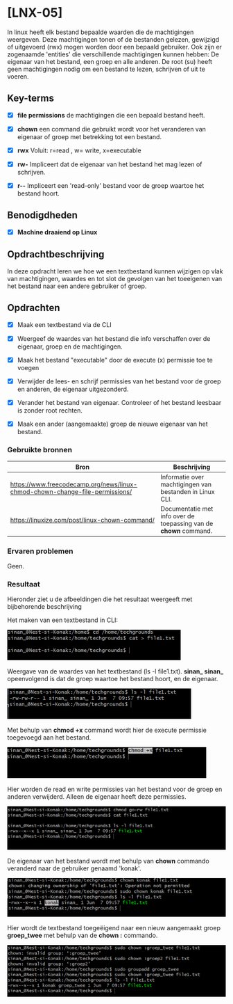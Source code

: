 # [LNX-05]

In linux heeft elk bestand bepaalde waarden die de machtigingen weergeven. Deze machtigingen tonen of de bestanden gelezen, gewijzigd of uitgevoerd (rwx) mogen worden door een bepaald gebruiker. Ook zijn er zogenaamde 'entities' die verschillende machtigingen kunnen hebben: De eigenaar van het bestand, een groep en alle anderen. De root (su) heeft geen machtigingen nodig om een bestand te lezen, schrijven of uit te voeren. 

 

## Key-terms

- [x] <strong>file permissions</strong> de machtigingen die een bepaald bestand heeft.
- [x] <strong>chown</strong> een command die gebruikt wordt voor het veranderen van eigenaar of groep met betrekking tot een bestand.
- [x] <strong>rwx</strong> Voluit: r=read , w= write, x=executable
- [x] <strong>rw-</strong> Impliceert dat de eigenaar van het bestand het mag lezen of schrijven.
- [x] <strong>r--</strong> Impliceert een 'read-only' bestand voor de groep waartoe het bestand hoort.


## Benodigdheden

- [x] <strong>Machine draaiend op Linux</strong> 


## Opdrachtbeschrijving

In deze opdracht leren we hoe we een textbestand kunnen wijzigen op vlak van machtigingen, waardes en tot slot de gevolgen van het toeeigenen van het bestand naar een andere gebruiker of groep.


## Opdrachten

- [x] Maak een textbestand via de CLI
- [x] Weergeef de waardes van het bestand die info verschaffen over de eigenaar, groep en de machtigingen.
- [x] Maak het bestand "executable" door de execute (x) permissie toe te voegen
- [x] Verwijder de lees- en schrijf permissies van het bestand voor de groep en anderen, de eigenaar uitgezonderd.
- [x] Verander het bestand van eigenaar. Controleer of het bestand leesbaar is zonder root rechten.
- [x] Maak een ander (aangemaakte) groep de nieuwe eigenaar van het bestand.


### Gebruikte bronnen

| Bron      | Beschrijving |
| ----------- | ----------- |
| https://www.freecodecamp.org/news/linux-chmod-chown-change-file-permissions/  | Informatie over machtigingen van bestanden in Linux CLI. |
| https://linuxize.com/post/linux-chown-command/ | Documentatie met info over de toepassing van de **chown** command.


### Ervaren problemen

Geen.


### Resultaat
Hieronder ziet u de afbeeldingen die het resultaat weergeeft met bijbehorende beschrijving

Het maken van een textbestand in CLI:

![LNX-05-ex1](../00_includes/LNX-05/LNX-05-ex1.png)

Weergave van de waardes van het textbestand (ls -l file1.txt). **sinan_ sinan_** opeenvolgend is dat de groep waartoe het bestand hoort, en de eigenaar.

![LNX-05-ex2](../00_includes/LNX-05/LNX-05-ex2.png)

Met behulp van **chmod +x** command wordt hier de execute permissie toegevoegd aan het bestand.

![LNX-05-ex3](../00_includes/LNX-05/LNX-05-ex3.png)

Hier worden de read en write permissies van het bestand voor de groep en anderen verwijderd. Alleen de eigenaar heeft deze permissies.

![LNX-05-ex4](../00_includes/LNX-05/LNX-05-ex4.png)

De eigenaar van het bestand wordt met behulp van **chown** commando veranderd naar de gebruiker genaamd 'konak'.

![LNX-05-ex5](../00_includes/LNX-05/LNX-05-ex5.png)

Hier wordt de textbestand toegeëigend naar een nieuw aangemaakt groep **groep_twee** met behulp van de **chown :** commando.

![LNX-05-ex6](../00_includes/LNX-05/LNX-05-ex6.png)


















